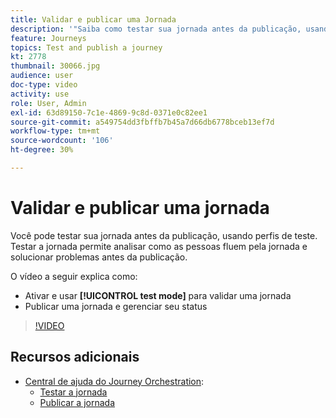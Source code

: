 ```yaml
---
title: Validar e publicar uma Jornada
description: '"Saiba como testar sua jornada antes da publicação, usando perfis de teste. "'
feature: Journeys
topics: Test and publish a journey
kt: 2778
thumbnail: 30066.jpg
audience: user
doc-type: video
activity: use
role: User, Admin
exl-id: 63d89150-7c1e-4869-9c8d-0371e0c82ee1
source-git-commit: a549754dd3fbffb7b45a7d66db6778bceb13ef7d
workflow-type: tm+mt
source-wordcount: '106'
ht-degree: 30%

---
```


# Validar e publicar uma jornada

Você pode testar sua jornada antes da publicação, usando perfis de teste. Testar a jornada permite analisar como as pessoas fluem pela jornada e solucionar problemas antes da publicação.

O vídeo a seguir explica como:

* Ativar e usar **[!UICONTROL test mode]** para validar uma jornada
* Publicar uma jornada e gerenciar seu status

>[!VIDEO](https://video.tv.adobe.com/v/30066?quality=12)

## Recursos adicionais

* [Central de ajuda do Journey Orchestration](https://experienceleague.adobe.com/docs/journeys/using/journey-orchestration-home.html?lang=pt-BR):
   * [Testar a jornada](https://experienceleague.adobe.com/docs/journeys/using/building-journeys/testing-the-journey.html)
   * [Publicar a jornada](https://experienceleague.adobe.com/docs/journeys/using/building-journeys/publishing-the-journey.html)
